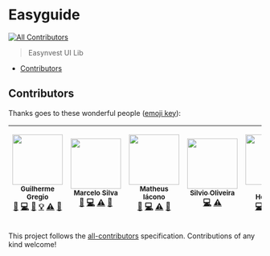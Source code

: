 # Easyguide

[![All Contributors](https://img.shields.io/badge/all_contributors-7-orange.svg?style=flat-square)](#contributors)

> Easynvest UI Lib

<!-- START doctoc generated TOC please keep comment here to allow auto update -->
<!-- DON'T EDIT THIS SECTION, INSTEAD RE-RUN doctoc TO UPDATE -->

- [Contributors](#contributors)

<!-- END doctoc generated TOC please keep comment here to allow auto update -->

## Contributors

Thanks goes to these wonderful people ([emoji key](https://github.com/kentcdodds/all-contributors#emoji-key)):

<!-- ALL-CONTRIBUTORS-LIST:START - Do not remove or modify this section -->
<!-- prettier-ignore -->
| [<img src="https://avatars3.githubusercontent.com/u/806519?v=4" width="100px;"/><br /><sub><b>Guilherme Gregio</b></sub>](http://www.gregio.net)<br />[🐛](https://github.com/easynvest/easyguide/issues?q=author%3Aguilhermegregio "Bug reports") [💻](https://github.com/easynvest/easyguide/commits?author=guilhermegregio "Code") [📖](https://github.com/easynvest/easyguide/commits?author=guilhermegregio "Documentation") [💡](#example-guilhermegregio "Examples") [⚠️](https://github.com/easynvest/easyguide/commits?author=guilhermegregio "Tests") [🔧](#tool-guilhermegregio "Tools") | [<img src="https://avatars2.githubusercontent.com/u/3528126?v=4" width="100px;"/><br /><sub><b>Marcelo Silva</b></sub>](https://github.com/iamtchelo)<br />[🐛](https://github.com/easynvest/easyguide/issues?q=author%3Aiamtchelo "Bug reports") [💻](https://github.com/easynvest/easyguide/commits?author=iamtchelo "Code") [⚠️](https://github.com/easynvest/easyguide/commits?author=iamtchelo "Tests") [📖](https://github.com/easynvest/easyguide/commits?author=iamtchelo "Documentation") | [<img src="https://avatars3.githubusercontent.com/u/5877325?v=4" width="100px;"/><br /><sub><b>Matheus Iácono</b></sub>](https://iacono.com.br)<br />[🐛](https://github.com/easynvest/easyguide/issues?q=author%3Amatheusiacono "Bug reports") [💻](https://github.com/easynvest/easyguide/commits?author=matheusiacono "Code") [⚠️](https://github.com/easynvest/easyguide/commits?author=matheusiacono "Tests") [📖](https://github.com/easynvest/easyguide/commits?author=matheusiacono "Documentation") | [<img src="https://avatars2.githubusercontent.com/u/22313150?v=4" width="100px;"/><br /><sub><b>Silvio Oliveira</b></sub>](http://silviojoliveira.com)<br />[💻](https://github.com/easynvest/easyguide/commits?author=silviojof "Code") [⚠️](https://github.com/easynvest/easyguide/commits?author=silviojof "Tests") | [<img src="https://avatars0.githubusercontent.com/u/8808895?v=4" width="100px;"/><br /><sub><b>Celso Henrique</b></sub>](https://github.com/celso-henrique)<br />[💻](https://github.com/easynvest/easyguide/commits?author=celso-henrique "Code") [📖](https://github.com/easynvest/easyguide/commits?author=celso-henrique "Documentation") [💡](#example-celso-henrique "Examples") [👀](#review-celso-henrique "Reviewed Pull Requests") | [<img src="https://avatars2.githubusercontent.com/u/3047016?v=4" width="100px;"/><br /><sub><b>Wellyngton Amaral Leitão</b></sub>](http://www.wellyngton.com/)<br />[💬](#question-wellyal "Answering Questions") [🐛](https://github.com/easynvest/easyguide/issues?q=author%3Awellyal "Bug reports") [💻](https://github.com/easynvest/easyguide/commits?author=wellyal "Code") [📖](https://github.com/easynvest/easyguide/commits?author=wellyal "Documentation") [🚇](#infra-wellyal "Infrastructure (Hosting, Build-Tools, etc)") [📢](#talk-wellyal "Talks") [⚠️](https://github.com/easynvest/easyguide/commits?author=wellyal "Tests") [🌍](#translation-wellyal "Translation") | [<img src="https://avatars0.githubusercontent.com/u/35340547?v=4" width="100px;"/><br /><sub><b>Lucas Moretti</b></sub>](https://github.com/lucasmoretti96)<br />[💻](https://github.com/easynvest/easyguide/commits?author=lucasmoretti96 "Code") [📖](https://github.com/easynvest/easyguide/commits?author=lucasmoretti96 "Documentation") [💡](#example-lucasmoretti96 "Examples") [📢](#talk-lucasmoretti96 "Talks") [⚠️](https://github.com/easynvest/easyguide/commits?author=lucasmoretti96 "Tests") [🌍](#translation-lucasmoretti96 "Translation") |
| :---: | :---: | :---: | :---: | :---: | :---: | :---: |
<!-- ALL-CONTRIBUTORS-LIST:END -->

This project follows the [all-contributors](https://github.com/kentcdodds/all-contributors) specification. Contributions of any kind welcome!

